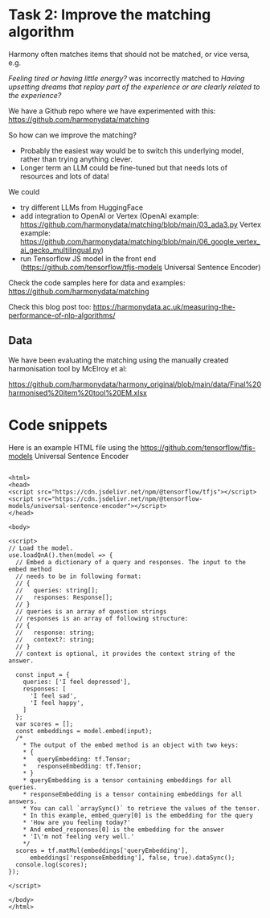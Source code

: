 # Task 2: Improve the matching algorithm

Harmony often matches items that should not be matched, or vice versa, e.g.

*Feeling tired or having little energy?* was incorrectly matched to *Having upsetting dreams that replay part of the experience or are clearly related to the experience?*

We have a Github repo where we have experimented with this: https://github.com/harmonydata/matching 

So how can we improve the matching? 

* Probably the easiest way would be to switch this underlying model, rather than trying anything clever.
* Longer term an LLM could be fine-tuned but that needs lots of resources and lots of data!

We could

* try different LLMs from HuggingFace
* add integration to OpenAI or Vertex (OpenAI example: https://github.com/harmonydata/matching/blob/main/03_ada3.py  Vertex example: https://github.com/harmonydata/matching/blob/main/06_google_vertex_ai_gecko_multilingual.py)
* run Tensorflow JS model in the front end (https://github.com/tensorflow/tfjs-models Universal Sentence Encoder) 

Check the code samples here for data and examples: https://github.com/harmonydata/matching 

Check this blog post too: https://harmonydata.ac.uk/measuring-the-performance-of-nlp-algorithms/

## Data

We have been evaluating the matching using the manually created harmonisation tool by McElroy et al:

https://github.com/harmonydata/harmony_original/blob/main/data/Final%20harmonised%20item%20tool%20EM.xlsx


# Code snippets


Here is an example HTML file using the https://github.com/tensorflow/tfjs-models Universal Sentence Encoder

```

<html>
<head>
<script src="https://cdn.jsdelivr.net/npm/@tensorflow/tfjs"></script>
<script src="https://cdn.jsdelivr.net/npm/@tensorflow-models/universal-sentence-encoder"></script>
</head>

<body>

<script>
// Load the model.
use.loadQnA().then(model => {
  // Embed a dictionary of a query and responses. The input to the embed method
  // needs to be in following format:
  // {
  //   queries: string[];
  //   responses: Response[];
  // }
  // queries is an array of question strings
  // responses is an array of following structure:
  // {
  //   response: string;
  //   context?: string;
  // }
  // context is optional, it provides the context string of the answer.

  const input = {
    queries: ['I feel depressed'],
    responses: [
      'I feel sad',
      'I feel happy',
    ]
  };
  var scores = [];
  const embeddings = model.embed(input);
  /*
    * The output of the embed method is an object with two keys:
    * {
    *   queryEmbedding: tf.Tensor;
    *   responseEmbedding: tf.Tensor;
    * }
    * queryEmbedding is a tensor containing embeddings for all queries.
    * responseEmbedding is a tensor containing embeddings for all answers.
    * You can call `arraySync()` to retrieve the values of the tensor.
    * In this example, embed_query[0] is the embedding for the query
    * 'How are you feeling today?'
    * And embed_responses[0] is the embedding for the answer
    * 'I\'m not feeling very well.'
    */
  scores = tf.matMul(embeddings['queryEmbedding'],
      embeddings['responseEmbedding'], false, true).dataSync();
  console.log(scores);
});

</script>

</body>
</html>

```
